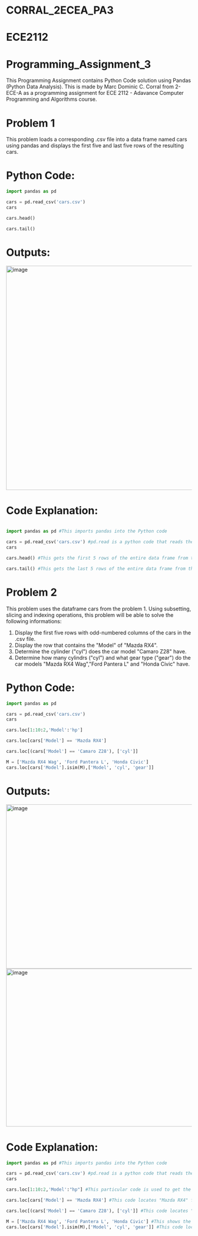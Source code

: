 # CORRAL_2ECEA_PA3

# ECE2112

# Programming_Assignment_3
This Programming Assignment contains Python Code solution using Pandas (Python Data Analysis). This is made by Marc Dominic C. Corral from 2-ECE-A as a programming assignment for ECE 2112 - Adavance Computer Programming and Algorithms course.

# Problem 1
This problem loads a corresponding .csv file into a data frame named cars using pandas and displays the first five and last five rows of the resulting cars.

# Python Code:
```python
import pandas as pd

cars = pd.read_csv('cars.csv')
cars

cars.head()

cars.tail()
```

# Outputs:
<img width="847" height="609" alt="image" src="https://github.com/user-attachments/assets/519029f7-d721-42be-93d5-4c0d84fc379e" />

# Code Explanation:
```python

import pandas as pd #This imports pandas into the Python code

cars = pd.read_csv('cars.csv') #pd.read is a python code that reads the file "cars.csv" into the code
cars

cars.head() #This gets the first 5 rows of the entire data frame from the loaded .csv file "cars.csv" 

cars.tail() #This gets the last 5 rows of the entire data frame from the loaded .csv file "cars.csv"
```

# Problem 2
This problem uses the dataframe cars from the problem 1. Using subsetting, slicing and indexing operations, this problem will be able to solve the following informations:
1. Display the first five rows with odd-numbered columns of the cars in the .csv file.
2. Display the row that contains the "Model" of "Mazda RX4".
3. Determine the cylinder ("cyl") does the car model "Camaro Z28" have.
4. Determine how many cylindrs ("cyl") and what gear type ("gear") do the car models "Mazda RX4 Wag","Ford Pantera L" and "Honda Civic" have.

# Python Code:
```python
import pandas as pd

cars = pd.read_csv('cars.csv')
cars

cars.loc[1:10:2,'Model':'hp']

cars.loc[cars['Model'] == 'Mazda RX4']

cars.loc[(cars['Model'] == 'Camaro Z28'), ['cyl']]

M = ['Mazda RX4 Wag', 'Ford Pantera L', 'Honda Civic']
cars.loc[cars['Model'].isim(M),['Model', 'cyl', 'gear']]
```

# Outputs:
<img width="766" height="446" alt="image" src="https://github.com/user-attachments/assets/07247019-0da6-4241-a12e-6dbecfb63d73" />
<img width="781" height="429" alt="image" src="https://github.com/user-attachments/assets/67d61436-e670-43a7-88fd-d6ee67daa0b8" />

# Code Explanation:
```python
import pandas as pd #This imports pandas into the Python code

cars = pd.read_csv('cars.csv') #pd.read is a python code that reads the file "cars.csv" into the code
cars

cars.loc[1:10:2,'Model':"hp"] #This particular code is used to get the first five rows with odd number columns. "loc[]" is the label- based indexing, "1:10:2" used to select the odd-numbered columns and the "'Model':'hp'" is used to get the first 5 rows

cars.loc[cars['Model'] == 'Mazda RX4'] #This code locates "Mazda RX4" from the "Model" column and return/display all rows where "Model" column is equals to "Mazda RX4" 

cars.loc[(cars['Model'] == 'Camaro Z28'), ['cyl']] #This code locates "Camaro Z28" from the "Model" column and returns only the cylinder count for the specific model

M = ['Mazda RX4 Wag', 'Ford Pantera L', 'Honda Civic'] #This shows the list of the models
cars.loc[cars['Model'].isim(M),['Model', 'cyl', 'gear']] #This code locates the "Model" that can be found in the list (M) using the code "isin()", selects multiple column using the code "['Model', 'cyl', 'gear']" and returns the specified columns for matching models in the list (M)
```
